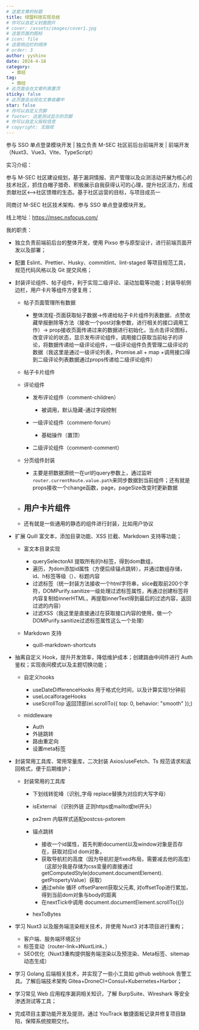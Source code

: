 ```yaml
---
# 这是文章的标题
title: 绿盟科技实现总结
# 你可以自定义封面图片
# cover: /assets/images/cover1.jpg
# 这是页面的图标
# icon: file
# 这是侧边栏的顺序
# order: 3
author: yyshino
date: 2024-4-18
category:
  - 面经
tag:
  - 面经
# 此页面会在文章列表置顶
sticky: false
# 此页面会出现在文章收藏中
star: false
# 你可以自定义页脚
# footer: 这是测试显示的页脚
# 你可以自定义版权信息
# copyright: 无版权
---
```




参与 SSO 单点登录模块开发 | 独立负责 M-SEC 社区前后台前端开发 | 前端开发（Nuxt3、Vue3、Vite、TypeScript）

实习介绍：

参与 M-SEC 社区建设规划，基于漏洞情报、资产管理以及众测活动开展为核心的技术社区，抓住白帽子猎奇、积极展示自我获得认可的心理，提升社区活力，形成贡献社区<——>社区馈赠的生态。基于社区运营的目标，与项目成员一

同商讨 M-SEC 社区技术架构、参与 SSO 单点登录模块开发。

线上地址：https://msec.nsfocus.com/

我的职责：

- 独立负责前端前后台的整体开发，使用 Pixso 参与原型设计，进行前端页面开发以及部署；
- 配置 Eslint、Prettier、Husky、commitlint、lint-staged 等项目规范工具，规范代码风格以及 Git 提交风格；
- 封装评论组件、帖子组件，利于实现二级评论、滚动加载等功能；封装导航侧边栏，用户卡片等组件方便复用；
  - 帖子页面管理所有数据
    - 整体流程-页面获取帖子数据->传递给帖子卡片组件列表数据、点赞收藏举报删除等方法（接收一个post对象参数，进行相关的接口调用工作）-> prop接收页面传递过来的数据进行初始化，当点击评论图标，改变评论的状态，显示发布评论组件，调用接口获取当前帖子的评论，将数据传递给一级评论组件，一级评论组件负责管理二级评论的数据（我这里是通过一级评论列表，Promise.all + map +调用接口得到二级评论列表数据通过props传递给二级评论组件）

  - 帖子卡片组件
  - 评论组件
    - 发布评论组件（comment-children）
      - 被调用，默认隐藏-通过字段控制

    - 一级评论组件（comment-forum）
      - 基础操作（置顶）

    - 二级评论组件（comment-comment）

  - 分页组件封装
    - 主要是把数据源统一在url的query参数上，通过监听`router.currentRoute.value.path`来同步数据到当前组件；还有就是props接收一个change函数，page，pageSize改变时更新数据

  - 用户卡片组件
    - 

  - 还有就是一些通用的静态的组件进行封装，比如用户协议
- 扩展 Quill 富文本，添加目录功能、XSS 拦截、Markdown 支持等功能；
  - 富文本目录实现
    - querySelectorAll 提取所有的h标签，得到dom数组，
    - 遍历，为dom添加id属性（方便后续锚点跳转），并通过数组存储，id、h标签等级（）、标题内容
    - 过滤标签（统一封装方法接收一个html字符串，slice截取前200个字符，DOMPurify.sanitize一级处理过滤标签属性，再通过创建标签将内容复制给innerHTML，再提取innerText得到最后的过滤内容，返回过滤的内容）
    - 过滤XSS（我这里是直接通过在获取接口内容的使用，做一个DOMPurify.sanitize过滤标签属性这么一个处理）

  - Markdown 支持
    - quill-markdown-shortcuts

- 抽离自定义 Hook，提升开发效率，降低维护成本；创建路由中间件进行 Auth 鉴权；实现夜间模式以及主题切换功能；
  - 自定义hooks 
    - useDateDifferenceHooks 用于格式化时间，以及计算实现1分钟前
    - useLocalforageHooks
    - useScrollTop 返回顶部(el.scrollTo({ top: 0, behavior: "smooth" });)

  - middleware
    - Auth
    - 外链跳转
    - 路由重定向
    - 设置meta标签

- 封装常用工具库、常用常量库，二次封装 Axios/useFetch、Ts 规范请求和返回格式，便于后期维护；
  - 封装常用的工具库
    - 下划线转驼峰（识别_字母 replace替换为对应的大写字母）
    - isExternal （识别外链 正则https或mailto或tel开头）
    - px2rem 内联样式适配postcss-pxtorem
    - 锚点跳转 
      - 接收一个id属性，首先判断document以及window对象是否存在，获取对应id dom对象，
      - 获取导航栏的高度（因为导航栏是fixed布局，需要减去他的高度）（这部分我是存储为css变量的直接通过getComputedStyle(document.documentElement). getPropertyValue）获取）
      - 通过while 循环 offsetParent获取父元素, 对offsetTop进行累加，得到当前dom对象与body的距离
      - 在nextTick中调用 document.documentElement.scrollTo({})

    - hexToBytes

- 学习 Nuxt3 以及服务端渲染相关技术，并使用 Nuxt3 对本项目进行重构；
  - 客户端、服务端环境区分
  - 标签变动（router-link=》NuxtLink、）
  - SEO优化（Nuxt3重构提供服务端渲染以及预渲染、Meta标签、sitemap动态生成）

- 学习 Golang 后端相关技术，并实现了一些小工具如 github webhook 告警工具。了解后端技术架构 Gitea+DroneCI+Consul+Kubernetes+Harbor；
- 学习常见 Web 应用程序漏洞相关知识，了解 BurpSuite、Wireshark 等安全渗透测试等工具；
- 完成项目主要功能开发及提测，通过 YouTrack 敏捷面板记录并修复项目缺陷，保障系统按期交付。

